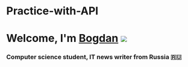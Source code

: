 # Practice-with-API
# Welcome, I'm [Bogdan]() ![]((https://github.com/BogdanGryaznov/Practice-with-API/blob/main/maxwell-the-cat-maxwell.gif)) 
### Computer science student, IT news writer from Russia 🇷🇺
